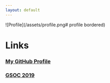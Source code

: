 ```yaml
---
layout: default
---
```


![Profile](/assets/profile.png# profile bordered)

# Links

### [My GitHub Profile](https://github.com/AlexandraLivadas)

### [GSOC 2019](/pages/gsoc-2019.md)

   



